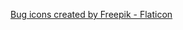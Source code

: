 <a href="https://www.flaticon.com/free-icons/bug" title="bug icons">Bug icons created by Freepik - Flaticon</a>